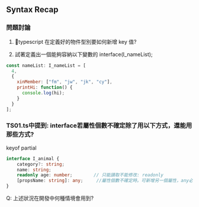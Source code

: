 ## Syntax Recap


### 問題討論

1. typescript 在定義好的物件型別要如何新增 key 值?

2. 試著定義出一個能夠容納以下變數的 interface(I_nameList);

```js
const nameList: I_nameList = [
  4,
  {
    xinMember: ["fm", "jw", "jk", "cy"],
    printHi: function() {
      console.log(hi);
    }
  }
];
```

### TS01.ts中提到: interface若屬性個數不確定除了用以下方式，還能用那些方式?   
keyof
partial

```ts
interface I_animal {
    category?: string;
    name: string;
    readonly age: number;        // 只能讀取不能修改: readonly
    [propsName: string]: any;     //屬性個數不確定時。可新增另一個屬性，any必須為任意類型
}

```

Q: 上述狀況在開發中何種情境會用到?